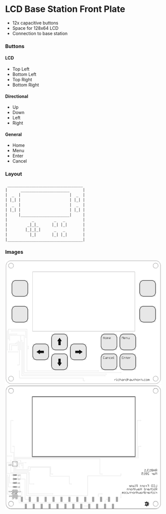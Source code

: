 # LCD Base Station Front Plate

- 12x capacitive buttons
- Space for 128x64 LCD
- Connection to base station

### Buttons

#### LCD

- Top Left
- Bottom Left
- Top Right
- Bottom Right

#### Directional

- Up
- Down
- Left
- Right

#### General

- Home
- Menu
- Enter
- Cancel

### Layout
```
 __________________________________
|      ______________________      |
|  _  |                      |  _  |
| |_| |                      | |_| |
|  _  |                      |  _  | 
| |_| |                      | |_| |
|     |______________________|     |
|           _         _   _        |    
|         _|_|_      |_| |_|       |
|        |_|_|_|      _   _        |
|          |_|       |_| |_|       |
|__________________________________|

```

### Images

<img src="https://raw.githubusercontent.com/richardhawthorn/Sensor-Network-PCBs/master/LCD%20Base%20Station%20Front%20Plate/images/pcb_front.png">

<img src="https://raw.githubusercontent.com/richardhawthorn/Sensor-Network-PCBs/master/LCD%20Base%20Station%20Front%20Plate/images/pcb_back.png">